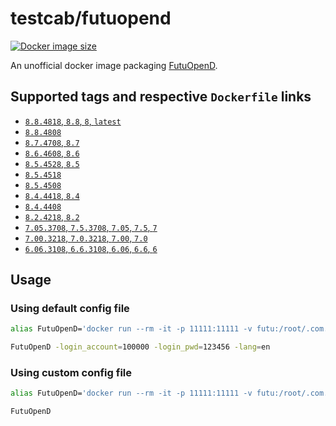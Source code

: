# testcab/futuopend

[![Docker image size](https://badgen.net/docker/size/testcab/futuopend)](https://hub.docker.com/r/testcab/futuopend)

An unofficial docker image packaging [FutuOpenD](https://www.futunn.com/download/OpenAPI).


## Supported tags and respective `Dockerfile` links

* [`8.8.4818`, `8.8`, `8`, `latest`](https://github.com/testcab/docker-futuopend/blob/8.8.4818/Dockerfile)
* [`8.8.4808`](https://github.com/testcab/docker-futuopend/blob/8.8.4808/Dockerfile)
* [`8.7.4708`, `8.7`](https://github.com/testcab/docker-futuopend/blob/8.7.4708/Dockerfile)
* [`8.6.4608`, `8.6`](https://github.com/testcab/docker-futuopend/blob/8.6.4608/Dockerfile)
* [`8.5.4528`, `8.5`](https://github.com/testcab/docker-futuopend/blob/8.5.4528/Dockerfile)
* [`8.5.4518`](https://github.com/testcab/docker-futuopend/blob/8.5.4518/Dockerfile)
* [`8.5.4508`](https://github.com/testcab/docker-futuopend/blob/8.5.4508/Dockerfile)
* [`8.4.4418`, `8.4`](https://github.com/testcab/docker-futuopend/blob/8.4/Dockerfile)
* [`8.4.4408`](https://github.com/testcab/docker-futuopend/blob/8.4.4408/Dockerfile)
* [`8.2.4218`, `8.2`](https://github.com/testcab/docker-futuopend/blob/8.2/Dockerfile)
* [`7.05.3708`, `7.5.3708`, `7.05`, `7.5`, `7`](https://github.com/testcab/docker-futuopend/blob/7.05/Dockerfile)
* [`7.00.3218`, `7.0.3218`, `7.00`, `7.0`](https://github.com/testcab/docker-futuopend/blob/7.00/Dockerfile)
* [`6.06.3108`, `6.6.3108`, `6.06`, `6.6`, `6`](https://github.com/testcab/docker-futuopend/blob/6/Dockerfile)


## Usage

### Using default config file

```sh
alias FutuOpenD='docker run --rm -it -p 11111:11111 -v futu:/root/.com.futunn.FutuOpenD testcab/futuopend'

FutuOpenD -login_account=100000 -login_pwd=123456 -lang=en
```

### Using custom config file

```sh
alias FutuOpenD='docker run --rm -it -p 11111:11111 -v futu:/root/.com.futunn.FutuOpenD -v "$(PWD)"/FutuOpenD.xml:/opt/FutuOpenD/FutuOpenD.xml testcab/futuopend'

FutuOpenD
```
